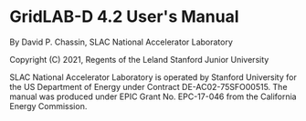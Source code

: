 # GridLAB-D 4.2 User's Manual

By David P. Chassin, SLAC National Accelerator Laboratory

Copyright (C) 2021, Regents of the Leland Stanford Junior University

SLAC National Accelerator Laboratory is operated by Stanford University for the US Department of Energy under Contract DE-AC02-75SFO00515.  The manual was produced under EPIC Grant No. EPC-17-046 from the California Energy Commission.
